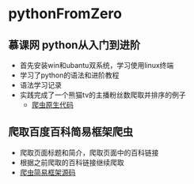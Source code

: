 # pythonFromZero
## 慕课网 python从入门到进阶
- 首先安装win和ubantu双系统，学习使用linux终端
- 学习了python的语法和进阶教程
- 语法学习记录
- 实践完成了一个熊猫tv的主播粉丝数爬取并排序的例子
    - [爬虫原生代码](./spider.py)

## 爬取百度百科简易框架爬虫
- 爬取页面标题和简介，爬取页面中的百科链接
- 根据之前爬取的百科链接继续爬取
- [爬虫简易框架源码](./baikeSpider/spider_main.py)